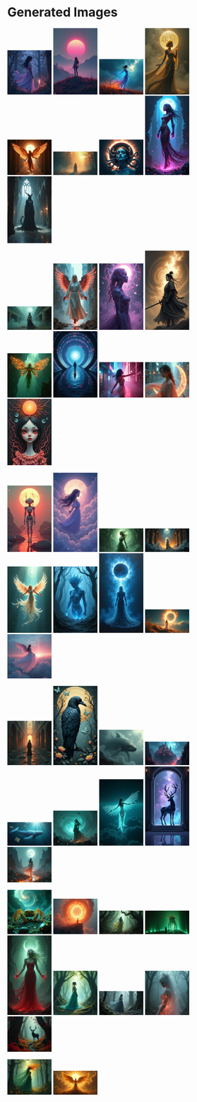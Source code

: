 # Generated Images



<img src="2025_07_12_01.webp" width="100"/> <img src="2025_07_12_02.webp" width="100"/> <img src="2025_07_12_03.webp" width="100"/> <img src="2025_07_12_04.webp" width="100"/> <img src="2025_07_12_05.webp" width="100"/> <img src="2025_07_12_06.webp" width="100"/> <img src="2025_07_12_07.webp" width="100"/> <img src="2025_07_12_08.webp" width="100"/> <img src="2025_07_12_09.webp" width="100"/>

<img src="2025_07_12_10.webp" width="100"/> <img src="2025_07_12_11.webp" width="100"/> <img src="2025_07_12_12.webp" width="100"/> <img src="2025_07_12_13.webp" width="100"/> <img src="2025_07_12_14.webp" width="100"/> <img src="2025_07_12_15.webp" width="100"/> <img src="2025_07_12_16.webp" width="100"/> <img src="2025_07_12_17.webp" width="100"/> <img src="2025_07_12_18.webp" width="100"/>

<img src="2025_07_12_19.webp" width="100"/> <img src="2025_07_12_20.webp" width="100"/> <img src="2025_07_12_21.webp" width="100"/> <img src="2025_07_12_22.webp" width="100"/> <img src="2025_07_12_23.webp" width="100"/> <img src="2025_07_12_24.webp" width="100"/> <img src="2025_07_12_25.webp" width="100"/> <img src="2025_07_12_26.webp" width="100"/> <img src="2025_07_12_27.webp" width="100"/>

<img src="2025_07_12_28.webp" width="100"/> <img src="2025_07_12_29.webp" width="100"/> <img src="2025_07_12_30.webp" width="100"/> <img src="2025_07_12_31.webp" width="100"/> <img src="2025_07_12_32.webp" width="100"/> <img src="2025_07_12_33.webp" width="100"/> <img src="2025_07_12_34.webp" width="100"/> <img src="2025_07_12_35.webp" width="100"/> <img src="2025_07_12_36.webp" width="100"/>

<img src="2025_07_12_37.webp" width="100"/> <img src="2025_07_12_38.webp" width="100"/> <img src="2025_07_12_39.webp" width="100"/> <img src="2025_07_12_40.webp" width="100"/> <img src="2025_07_12_41.webp" width="100"/> <img src="2025_07_12_42.webp" width="100"/> <img src="2025_07_12_43.webp" width="100"/> <img src="2025_07_12_44.webp" width="100"/> <img src="2025_07_12_45.webp" width="100"/>

<img src="2025_07_12_46.webp" width="100"/> <img src="2025_07_12_47.webp" width="100"/>